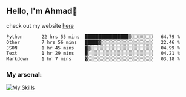 
## Hello, I'm Ahmad👋

check out my website [here](https://ahmadalwi.com/)

<!--START_SECTION:waka-->

```txt
Python       22 hrs 55 mins  ████████████████▒░░░░░░░░   64.79 %
Other        7 hrs 56 mins   █████▓░░░░░░░░░░░░░░░░░░░   22.46 %
JSON         1 hr 45 mins    █▒░░░░░░░░░░░░░░░░░░░░░░░   04.99 %
Text         1 hr 29 mins    █░░░░░░░░░░░░░░░░░░░░░░░░   04.21 %
Markdown     1 hr 7 mins     ▓░░░░░░░░░░░░░░░░░░░░░░░░   03.18 %
```

<!--END_SECTION:waka-->

### My arsenal:

[![My Skills](https://skillicons.dev/icons?i=js,ts,py,go,react,nextjs,svelte,nodejs,django,tailwind,html,css,sass,firebase,mongodb,postgres,mysql,redis,git,github,docker,vscode,figma,godot)](https://skillicons.dev)
